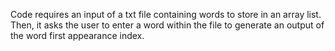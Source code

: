 Code requires an input of a txt file containing words to store in an array list. Then, it asks the user to enter a word within the file to generate an output of the word first appearance index.
